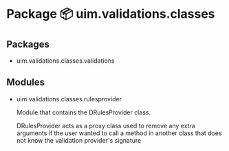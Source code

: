 # Package 📦 uim.validations.classes

## Packages

* uim.validations.classes.validations

## Modules

* uim.validations.classes.rulesprovider

  Module that contains the DRulesProvider class. 
  
  DRulesProvider acts as a proxy class used to remove any extra arguments if the user wanted to call a method in another class that does not know the validation provider's signature

